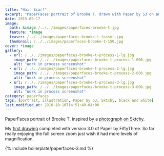 ```yaml
---
title: "Hair Scarf"
excerpt: "PaperFaces portrait of Brooke T. drawn with Paper by 53 on an iPad."
date: 2015-09-17
image: 
  path: &image /../../images/paperfaces-brooke-t.jpg 
  feature: *image
  teaser: /../../images/paperfaces-brooke-t-teaser.jpg
  thumbnail: /../../images/paperfaces-brooke-t-150.jpg
cover: *image
gallery:
  - url: /../../images/paperfaces-brooke-t-process-1-lg.jpg
    image_path: /../../images/paperfaces-brooke-t-process-1-600.jpg
    alt: "Work in process screenshot"
  - url: /../../images/paperfaces-brooke-t-process-2-lg.jpg
    image_path: /../../images/paperfaces-brooke-t-process-2-600.jpg
    alt: "Work in process screenshot"
  - url: /../../images/paperfaces-brooke-t-process-3-lg.jpg
    image_path: /../../images/paperfaces-brooke-t-process-3-600.jpg
    alt: "Work in process screenshot"
category: paperfaces
tags: [portrait, illustration, Paper by 53, Sktchy, black and white]
last_modified_at: 2016-10-10T14:51:40-04:00
---
```


PaperFaces portrait of Brooke T. inspired by a [photograph on Sktchy](http://sktchy.com/S3B8m).

My [first drawing](https://paper.fiftythree.com/11098-Michael-Rose/5492331) completed with version 3.0 of Paper by FiftyThree. So far really enjoying the full screen zoom just wish it had more levels of magnification.

{% include boilerplate/paperfaces-3.md %}
